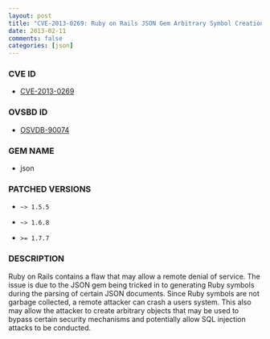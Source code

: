 ```yaml
---
layout: post
title: "CVE-2013-0269: Ruby on Rails JSON Gem Arbitrary Symbol Creation Remote DoS"
date: 2013-02-11
comments: false
categories: [json]
---
```



### CVE ID

* [CVE-2013-0269](http://direct.osvdb.org/show/osvdb/90074)



### OVSBD ID

* [OSVDB-90074](http://direct.osvdb.org/show/osvdb/90074)


### GEM NAME

* json


### PATCHED VERSIONS


* `~> 1.5.5`

* `~> 1.6.8`

* `>= 1.7.7`


### DESCRIPTION

Ruby on Rails contains a flaw that may allow a remote denial of service.
The issue is due to the JSON gem being tricked in to generating Ruby symbols
during the parsing of certain JSON documents. Since Ruby symbols are not
garbage collected, a remote attacker can crash a users system. This also may
allow the attacker to create arbitrary objects that may be used to bypass
certain security mechanisms and potentially allow SQL injection attacks to
be conducted.

